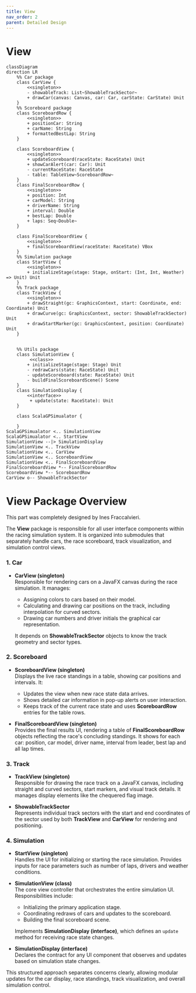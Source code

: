 ```yaml
---
title: View
nav_order: 2
parent: Detailed Design
---
```

# View

```mermaid
classDiagram
direction LR
    %% Car package
    class CarView {
        <<singleton>>
        - showableTrack: List~ShowableTrackSector~
        + drawCar(canvas: Canvas, car: Car, carState: CarState) Unit
    }
    %% Scoreboard package
    class ScoreboardRow {
        <<singleton>>
        + positionCar: String
        + carName: String
        + formattedBestLap: String
    }

    class ScoreboardView {
        <<singleton>>
        + updateScoreboard(raceState: RaceState) Unit
        + showCarAlert(car: Car): Unit
        - currentRaceState: RaceState
        - table: TableView~ScoreboardRow~
    }
    class FinalScoreboardRow {
        <<singleton>>
        + position: Int
        + carModel: String
        + driverName: String
        + interval: Double
        + bestLap: Double
        + laps: Seq~Double~
    }

    class FinalScoreboardView {
        <<singleton>>
        + finalScoreboardView(raceState: RaceState) VBox
    }
    %% Simulation package
    class StartView {
        <<singleton>>
        + initializeStage(stage: Stage, onStart: (Int, Int, Weather) => Unit) Unit
    }
    %% Track package
    class TrackView {
        <<singleton>>
        + drawStraight(gc: GraphicsContext, start: Coordinate, end: Coordinate) Unit
        + drawCurve(gc: GraphicsContext, sector: ShowableTrackSector) Unit
        + drawStartMarker(gc: GraphicsContext, position: Coordinate) Unit
    }

  
    %% Utils package
    class SimulationView {
         <<class>>
        + initializeStage(stage: Stage) Unit
        - redrawCars(state: RaceState) Unit
        - updateScoreboard(state: RaceState) Unit
        - buildFinalScoreboardScene() Scene
    }
    class SimulationDisplay {
        <<interface>>
         + update(state: RaceState): Unit
    }

    class ScalaGPSimualator {

    }
ScalaGPSimualator <.. SimulationView
ScalaGPSimualator <.. StartView
SimulationView --|> SimulationDisplay
SimulationView <.. TrackView
SimulationView <.. CarView
SimulationView <.. ScoreboardView
SimulationView <.. FinalScoreboardView
FinalScoreboardView *-- FinalScoreboardRow
ScoreboardView *-- ScoreboardRow
CarView o-- ShowableTrackSector
```
# View Package Overview

This part was completely designed by Ines Fraccalvieri.

The **View** package is responsible for all user interface components within the racing simulation system. It is organized into submodules that separately handle cars, the race scoreboard, track visualization, and simulation control views.

### 1. Car

- **CarView (singleton)**  
  Responsible for rendering cars on a JavaFX canvas during the race simulation. It manages:
  - Assigning colors to cars based on their model.
  - Calculating and drawing car positions on the track, including interpolation for curved sectors.
  - Drawing car numbers and driver initials the graphical car representation.

  It depends on **ShowableTrackSector** objects to know the track geometry and sector types.

### 2. Scoreboard

- **ScoreboardView (singleton)**  
  Displays the live race standings in a table, showing car positions and intervals. It:
  - Updates the view when new race state data arrives.
  - Shows detailed car information in pop-up alerts on user interaction.
  - Keeps track of the current race state and uses **ScoreboardRow** entries for the table rows.

- **FinalScoreboardView (singleton)**  
  Provides the final results UI, rendering a table of **FinalScoreboardRow** objects reflecting the race's concluding standings. It shows for each car:  position, car model, driver name, interval from leader, best lap and all lap times.

### 3. Track

- **TrackView (singleton)**  
  Responsible for drawing the race track on a JavaFX canvas, including straight and curved sectors, start markers, and visual track details. It manages display elements like the chequered flag image.

- **ShowableTrackSector**  
  Represents individual track sectors with the start and end coordinates of the sector used by both **TrackView** and **CarView** for rendering and positioning.

### 4. Simulation

- **StartView (singleton)**  
  Handles the UI for initializing or starting the race simulation. Provides inputs for race parameters such as number of laps, drivers and weather conditions.

- **SimulationView (class)**  
  The core view controller that orchestrates the entire simulation UI. Responsibilities include:
  - Initializing the primary application stage.
  - Coordinating redraws of cars and updates to the scoreboard.
  - Building the final scoreboard scene.

  Implements **SimulationDisplay (interface)**, which defines an `update` method for receiving race state changes.

- **SimulationDisplay (interface)**  
  Declares the contract for any UI component that observes and updates based on simulation state changes.

  
This structured approach separates concerns clearly, allowing modular updates for the car display, race standings, track visualization, and overall simulation control.
